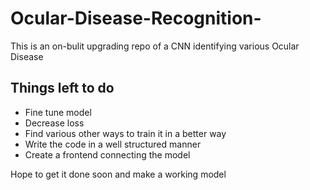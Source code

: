 # Ocular-Disease-Recognition-
This is an on-bulit upgrading repo of a CNN identifying various Ocular Disease 
## Things left to do
<ul>
  <li>Fine tune model</li>
  <li>Decrease loss </li>
  <li>Find various other ways to train it in a better way</li>
  <li>Write the code in a well structured manner</li>
  <li>Create a frontend connecting the model</li>
</ul>

Hope to get it done soon and make a working model
